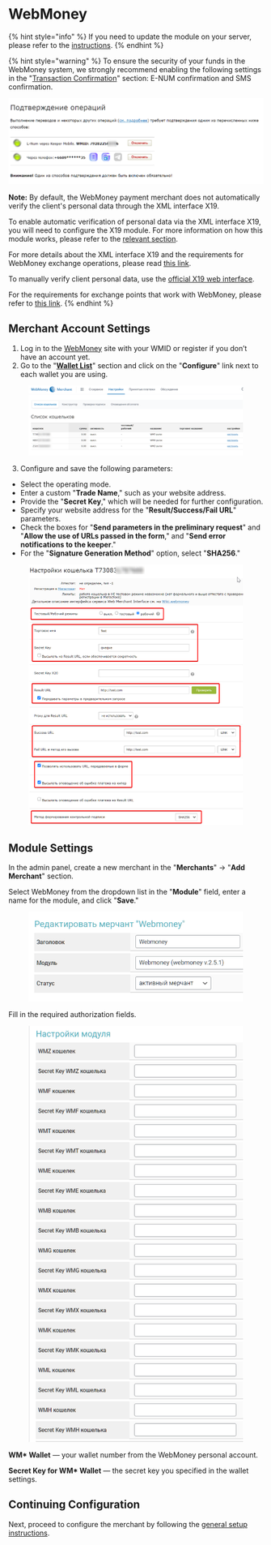 # WebMoney

{% hint style="info" %}
If you need to update the module on your server, please refer to the [instructions](https://premium.gitbook.io/main/en/en/basic-settings/faq/updating-script-files-on-the-server/how-to-update-files-on-the-server#merchant-and-auto-payout-modules).
{% endhint %}

{% hint style="warning" %}
To ensure the security of your funds in the WebMoney system, we strongly recommend enabling the following settings in the "[Transaction Confirmation](https://security.webmoney.ru/asp/transconfirm.asp)" section: E-NUM confirmation and SMS confirmation.

![](<../../../../.gitbook/assets/image (1550)_eng.png>)

**Note:** By default, the WebMoney payment merchant does not automatically verify the client's personal data through the XML interface X19.

To enable automatic verification of personal data via the XML interface X19, you will need to configure the X19 module. For more information on how this module works, please refer to the [relevant section](https://premium.gitbook.io/main/en/basic-settings/merchants-and-auto-payments/merchants/webmoney/x19).

For more details about the XML interface X19 and the requirements for WebMoney exchange operations, please read [this link](https://wiki.webmoney.ru/projects/webmoney/wiki/%D0%98%D0%BD%D1%82%D0%B5%D1%80%D1%84%D0%B5%D0%B9%D1%81_X19).

To manually verify client personal data, use the [official X19 web interface](https://verification.webmoney.ru/XTest/X19.aspx).

For the requirements for exchange points that work with WebMoney, please refer to [this link](https://www.megastock.ru/exchange_rules.aspx?lang=ru).
{% endhint %}

## Merchant Account Settings

1. Log in to the [WebMoney](https://merchant.webmoney.ru/conf/default.asp) site with your WMID or register if you don’t have an account yet.
2. Go to the "[**Wallet List**](https://merchant.webmoney.ru/conf/purses.asp)" section and click on the "**Configure**" link next to each wallet you are using.

<figure><img src="../../../../.gitbook/assets/image (1543)_eng.png" alt=""><figcaption></figcaption></figure>

3. Configure and save the following parameters:

* Select the operating mode.
* Enter a custom "**Trade Name**," such as your website address.
* Provide the "**Secret Key**," which will be needed for further configuration.
* Specify your website address for the "**Result/Success/Fail URL**" parameters.
* Check the boxes for "**Send parameters in the preliminary request**" and "**Allow the use of URLs passed in the form**," and "**Send error notifications to the keeper**."
* For the "**Signature Generation Method**" option, select "**SHA256**."

<figure><img src="../../../../.gitbook/assets/image (1547)_eng.png" alt=""><figcaption></figcaption></figure>

## Module Settings

In the admin panel, create a new merchant in the "**Merchants**" -> "**Add Merchant**" section.

Select WebMoney from the dropdown list in the "**Module**" field, enter a name for the module, and click "**Save**."

<figure><img src="../../../../.gitbook/assets/image (1549)_eng.png" alt="" width="442"><figcaption></figcaption></figure>

Fill in the required authorization fields.

<figure><img src="../../../../.gitbook/assets/image (1548)_eng.png" alt="" width="454"><figcaption></figcaption></figure>

**WM\* Wallet** — your wallet number from the WebMoney personal account.

**Secret Key for WM\* Wallet** — the secret key you specified in the wallet settings.

## Continuing Configuration

Next, proceed to configure the merchant by following the [general setup instructions](https://premium.gitbook.io/main/en/en/basic-settings/merchants-and-auto-payments/merchants/general-merchant-settings).